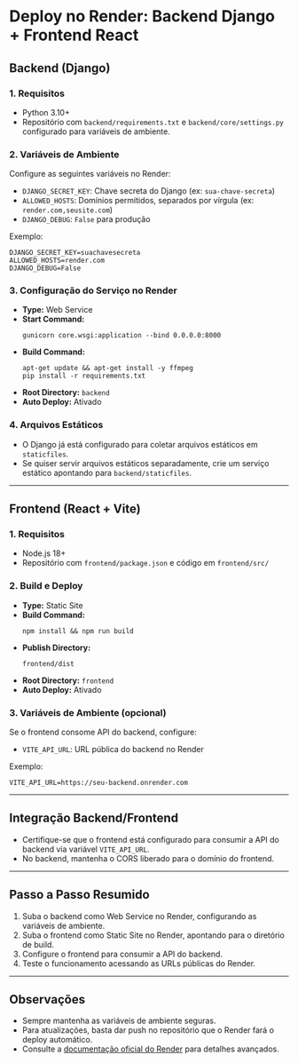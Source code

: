 # Deploy no Render: Backend Django + Frontend React

## Backend (Django)

### 1. Requisitos

- Python 3.10+
- Repositório com `backend/requirements.txt` e `backend/core/settings.py` configurado para variáveis de ambiente.

### 2. Variáveis de Ambiente

Configure as seguintes variáveis no Render:

- `DJANGO_SECRET_KEY`: Chave secreta do Django (ex: `sua-chave-secreta`)
- `ALLOWED_HOSTS`: Domínios permitidos, separados por vírgula (ex: `render.com,seusite.com`)
- `DJANGO_DEBUG`: `False` para produção

Exemplo:

```
DJANGO_SECRET_KEY=suachavesecreta
ALLOWED_HOSTS=render.com
DJANGO_DEBUG=False
```

### 3. Configuração do Serviço no Render

- **Type:** Web Service
- **Start Command:**  
  ```
  gunicorn core.wsgi:application --bind 0.0.0.0:8000
  ```
- **Build Command:**  
  ```
  apt-get update && apt-get install -y ffmpeg
  pip install -r requirements.txt
  ```
- **Root Directory:** `backend`
- **Auto Deploy:** Ativado

### 4. Arquivos Estáticos

- O Django já está configurado para coletar arquivos estáticos em `staticfiles`.
- Se quiser servir arquivos estáticos separadamente, crie um serviço estático apontando para `backend/staticfiles`.

---

## Frontend (React + Vite)

### 1. Requisitos

- Node.js 18+
- Repositório com `frontend/package.json` e código em `frontend/src/`

### 2. Build e Deploy

- **Type:** Static Site
- **Build Command:**  
  ```
  npm install && npm run build
  ```
- **Publish Directory:**  
  ```
  frontend/dist
  ```
- **Root Directory:** `frontend`
- **Auto Deploy:** Ativado

### 3. Variáveis de Ambiente (opcional)

Se o frontend consome API do backend, configure:

- `VITE_API_URL`: URL pública do backend no Render

Exemplo:

```
VITE_API_URL=https://seu-backend.onrender.com
```

---

## Integração Backend/Frontend

- Certifique-se que o frontend está configurado para consumir a API do backend via variável `VITE_API_URL`.
- No backend, mantenha o CORS liberado para o domínio do frontend.

---

## Passo a Passo Resumido

1. Suba o backend como Web Service no Render, configurando as variáveis de ambiente.
2. Suba o frontend como Static Site no Render, apontando para o diretório de build.
3. Configure o frontend para consumir a API do backend.
4. Teste o funcionamento acessando as URLs públicas do Render.

---

## Observações

- Sempre mantenha as variáveis de ambiente seguras.
- Para atualizações, basta dar push no repositório que o Render fará o deploy automático.
- Consulte a [documentação oficial do Render](https://render.com/docs) para detalhes avançados.
